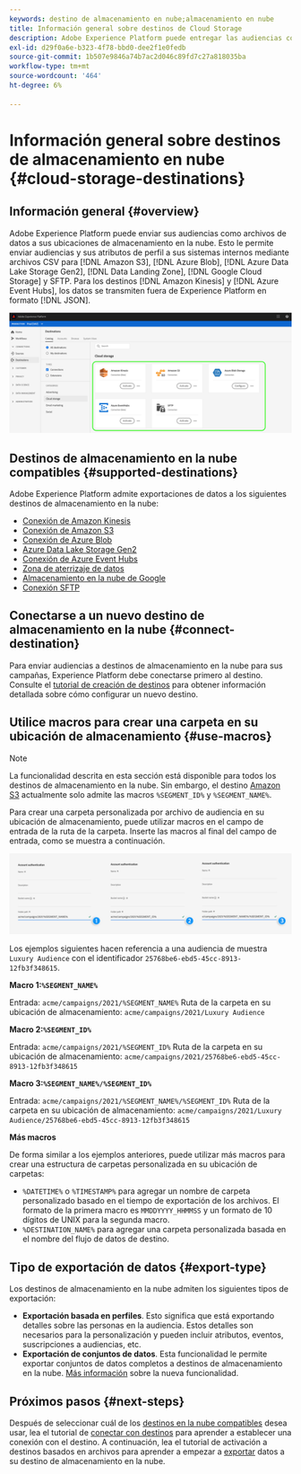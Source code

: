 ```yaml
---
keywords: destino de almacenamiento en nube;almacenamiento en nube
title: Información general sobre destinos de Cloud Storage
description: Adobe Experience Platform puede entregar las audiencias como archivos de datos en las ubicaciones de almacenamiento en la nube de Amazon S3, AWS Kinesis, Azure Event Hubs o SFTP.
exl-id: d29f0a6e-b323-4f78-bbd0-dee2f1e0fedb
source-git-commit: 1b507e9846a74b7ac2d046c89fd7c27a818035ba
workflow-type: tm+mt
source-wordcount: '464'
ht-degree: 6%

---
```


# Información general sobre destinos de almacenamiento en nube {#cloud-storage-destinations}

## Información general {#overview}

Adobe Experience Platform puede enviar sus audiencias como archivos de datos a sus ubicaciones de almacenamiento en la nube. Esto le permite enviar audiencias y sus atributos de perfil a sus sistemas internos mediante archivos CSV para [!DNL Amazon S3], [!DNL Azure Blob], [!DNL Azure Data Lake Storage Gen2], [!DNL Data Landing Zone], [!DNL Google Cloud Storage] y SFTP. Para los destinos [!DNL Amazon Kinesis] y [!DNL Azure Event Hubs], los datos se transmiten fuera de Experience Platform en formato [!DNL JSON].

![destinos de almacenamiento en la nube de Adobe](../../assets/catalog/cloud-storage/cloud-storage-destinations.png)

## Destinos de almacenamiento en la nube compatibles {#supported-destinations}

Adobe Experience Platform admite exportaciones de datos a los siguientes destinos de almacenamiento en la nube:

* [Conexión de Amazon Kinesis](amazon-kinesis.md)
* [Conexión de Amazon S3](amazon-s3.md)
* [Conexión de Azure Blob](azure-blob.md)
* [Azure Data Lake Storage Gen2](adls-gen2.md)
* [Conexión de Azure Event Hubs](azure-event-hubs.md)
* [Zona de aterrizaje de datos](data-landing-zone.md)
* [Almacenamiento en la nube de Google](google-cloud-storage.md)
* [Conexión SFTP](sftp.md)

## Conectarse a un nuevo destino de almacenamiento en la nube {#connect-destination}

Para enviar audiencias a destinos de almacenamiento en la nube para sus campañas, Experience Platform debe conectarse primero al destino. Consulte el [tutorial de creación de destinos](../../ui/connect-destination.md) para obtener información detallada sobre cómo configurar un nuevo destino.


## Utilice macros para crear una carpeta en su ubicación de almacenamiento {#use-macros}

>[!NOTE]
>
> La funcionalidad descrita en esta sección está disponible para todos los destinos de almacenamiento en la nube. Sin embargo, el destino [Amazon S3](amazon-s3.md) actualmente solo admite las macros `%SEGMENT_ID%` y `%SEGMENT_NAME%`.

Para crear una carpeta personalizada por archivo de audiencia en su ubicación de almacenamiento, puede utilizar macros en el campo de entrada de la ruta de la carpeta. Inserte las macros al final del campo de entrada, como se muestra a continuación.

![Cómo usar macros para crear una carpeta en su almacenamiento](../../assets/catalog/cloud-storage/workflow/macros-folder-path.png)

Los ejemplos siguientes hacen referencia a una audiencia de muestra `Luxury Audience` con el identificador `25768be6-ebd5-45cc-8913-12fb3f348615`.

**Macro 1:`%SEGMENT_NAME%`**

Entrada: `acme/campaigns/2021/%SEGMENT_NAME%`
Ruta de la carpeta en su ubicación de almacenamiento: `acme/campaigns/2021/Luxury Audience`

**Macro 2:`%SEGMENT_ID%`**

Entrada: `acme/campaigns/2021/%SEGMENT_ID%`
Ruta de la carpeta en su ubicación de almacenamiento: `acme/campaigns/2021/25768be6-ebd5-45cc-8913-12fb3f348615`

**Macro 3:`%SEGMENT_NAME%/%SEGMENT_ID%`**

Entrada: `acme/campaigns/2021/%SEGMENT_NAME%/%SEGMENT_ID%`
Ruta de la carpeta en su ubicación de almacenamiento: `acme/campaigns/2021/Luxury Audience/25768be6-ebd5-45cc-8913-12fb3f348615`

**Más macros**

De forma similar a los ejemplos anteriores, puede utilizar más macros para crear una estructura de carpetas personalizada en su ubicación de carpetas:

* `%DATETIME%` o `%TIMESTAMP%` para agregar un nombre de carpeta personalizado basado en el tiempo de exportación de los archivos. El formato de la primera macro es `MMDDYYYY_HHMMSS` y un formato de 10 dígitos de UNIX para la segunda macro.
* `%DESTINATION_NAME%` para agregar una carpeta personalizada basada en el nombre del flujo de datos de destino.

## Tipo de exportación de datos {#export-type}

Los destinos de almacenamiento en la nube admiten los siguientes tipos de exportación:

* **Exportación basada en perfiles**. Esto significa que está exportando detalles sobre las personas en la audiencia. Estos detalles son necesarios para la personalización y pueden incluir atributos, eventos, suscripciones a audiencias, etc.
* **Exportación de conjuntos de datos**. Esta funcionalidad le permite exportar conjuntos de datos completos a destinos de almacenamiento en la nube. [Más información](/help/destinations/ui/export-datasets.md) sobre la nueva funcionalidad.

## Próximos pasos {#next-steps}

Después de seleccionar cuál de los [destinos en la nube compatibles](#supported-destinations) desea usar, lea el tutorial de [conectar con destinos](/help/destinations/ui/connect-destination.md) para aprender a establecer una conexión con el destino. A continuación, lea el tutorial de activación a destinos basados en archivos para aprender a empezar a [exportar](/help/destinations/ui/activate-batch-profile-destinations.md) datos a su destino de almacenamiento en la nube.
